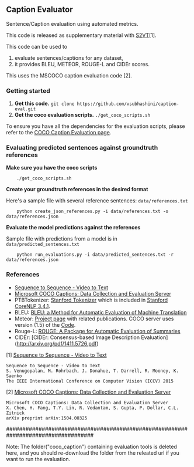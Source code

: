## Caption Evaluator ##

Sentence/Caption evaluation using automated metrics.

This code is released as supplementary material with
[S2VT](https://vsubhashini.github.io/s2vt.html)\[1\].

This code can be used to

1. evaluate sentences/captions for any dataset,
2. it provides BLEU, METEOR, ROUGE-L and CIDEr scores.

This uses the MSCOCO caption evaluation code \[2\].

### Getting started

1. **Get this code.** `git clone https://github.com/vsubhashini/caption-eval.git`
2. **Get the coco evaluation scripts.** `./get_coco_scripts.sh`

To ensure you have all the dependencies for the evaluation scripts, please refer
to the [COCO Caption Evaluation page](https://github.com/tylin/coco-caption).


### Evaluating predicted sentences against groundtruth references

**Make sure you have the coco scripts**
```
    ./get_coco_scripts.sh
```

**Create your groundtruth references in the desired format**

Here's a sample file with several reference sentences: `data/references.txt`
```
    python create_json_references.py -i data/references.txt -o data/references.json
```

**Evaluate the model predictions against the references**

Sample file with predictions from a model is in `data/predicted_sentences.txt`
```
    python run_evaluations.py -i data/predicted_sentences.txt -r data/references.json
```

### References

- [Sequence to Sequence - Video to Text](http://arxiv.org/abs/1505.00487)
- [Microsoft COCO Captions: Data Collection and Evaluation Server](http://arxiv.org/abs/1504.00325)
- PTBTokenizer: [Stanford Tokenizer](http://nlp.stanford.edu/software/tokenizer.shtml) which is included in [Stanford CoreNLP 
3.4.1](http://nlp.stanford.edu/software/corenlp.shtml).
- BLEU: [BLEU: a Method for Automatic Evaluation of Machine Translation](http://www.aclweb.org/anthology/P02-1040.pdf)
- Meteor: [Project page](http://www.cs.cmu.edu/~alavie/METEOR/) with related publications. COCO server uses version (1.5) of the 
[Code](https://github.com/mjdenkowski/meteor).
- Rouge-L: [ROUGE: A Package for Automatic Evaluation of Summaries](http://anthology.aclweb.org/W/W04/W04-1013.pdf)
- CIDEr: [CIDEr: Consensus-based Image Description Evaluation] (http://arxiv.org/pdf/1411.5726.pdf)


\[1\] [Sequence to Sequence - Video to Text](https://vsubhashini.github.io/s2vt.html)

    Sequence to Sequence - Video to Text
    S. Venugopalan, M. Rohrbach, J. Donahue, T. Darrell, R. Mooney, K. Saenko
    The IEEE International Conference on Computer Vision (ICCV) 2015

\[2\] [Microsoft COCO Captions: Data Collection and Evaluation Server](https://github.com/tylin/coco-caption)

    Microsoft COCO Captions: Data Collection and Evaluation Server
    X. Chen, H. Fang, T.Y. Lin, R. Vedantam, S. Gupta, P. Dollar, C.L. Zitnick
    arXiv preprint arXiv:1504.00325


###################################################################################

Note:
The folder("coco_caption") containing evaluation tools is deleted here, and you should re-download the folder from the releated url if you want to run the evaluation.  

